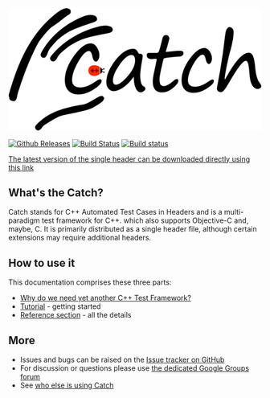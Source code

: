 <a id="top"></a>
![catch logo](catch-logo-small.png)

[![Github Releases](https://img.shields.io/github/release/philsquared/catch.svg)](https://github.com/philsquared/catch/releases)
[![Build Status](https://travis-ci.org/philsquared/Catch.svg?branch=catch2)](https://travis-ci.org/philsquared/Catch?branch=catch2)
[![Build status](https://ci.appveyor.com/api/projects/status/hrtk60hv6tw6fght/branch/catch2?svg=true)](https://ci.appveyor.com/project/philsquared/catch/branch/catch2)

<a href="https://github.com/philsquared/Catch/releases/download/v2.0.0-develop.6/catch.hpp">The latest version of the single header can be downloaded directly using this link</a>

## What's the Catch?

Catch stands for C++ Automated Test Cases in Headers and is a
multi-paradigm test framework for C++. which also supports Objective-C
and, maybe, C.
It is primarily distributed as a single header file, although certain
extensions may require additional headers.

## How to use it
This documentation comprises these three parts:

* [Why do we need yet another C++ Test Framework?](docs/why-catch.md#top)
* [Tutorial](docs/tutorial.md#top) - getting started
* [Reference section](docs/Readme.md#top) - all the details

## More
* Issues and bugs can be raised on the [Issue tracker on GitHub](https://github.com/philsquared/Catch/issues)
* For discussion or questions please use [the dedicated Google Groups forum](https://groups.google.com/forum/?fromgroups#!forum/catch-forum)
* See [who else is using Catch](docs/opensource-users.md#top)
